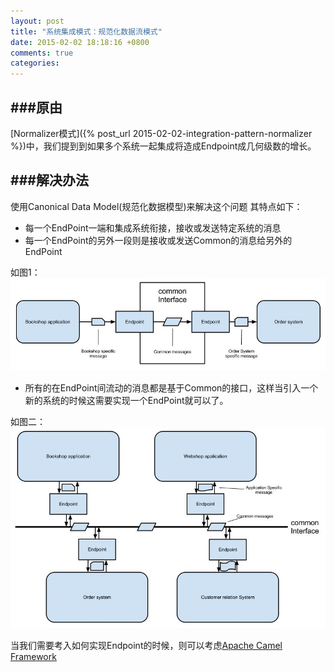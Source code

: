 ```yaml
---
layout: post
title: "系统集成模式：规范化数据流模式"
date: 2015-02-02 18:18:16 +0800
comments: true
categories: 
---
```


###原由
---
[Normalizer模式]({% post_url 2015-02-02-integration-pattern-normalizer %})中，我们提到到如果多个系统一起集成将造成Endpoint成几何级数的增长。


###解决办法
---

使用Canonical Data Model(规范化数据模型)来解决这个问题
其特点如下：
- 每一个EndPoint一端和集成系统衔接，接收或发送特定系统的消息
- 每一个EndPoint的另外一段则是接收或发送Common的消息给另外的EndPoint

如图1：
![图一](/images/cdm-1.png)

- 所有的在EndPoint间流动的消息都是基于Common的接口，这样当引入一个新的系统的时候这需要实现一个EndPoint就可以了。

如图二：
![图二](/images/cdm-2.png)

当我们需要考入如何实现Endpoint的时候，则可以考虑[Apache Camel Framework](http://camel.apache.org/)

